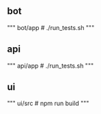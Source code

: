 ## bot
"""
bot/app # ./run_tests.sh
"""

## api
"""
api/app # ./run_tests.sh
"""

## ui
"""
ui/src # npm run build
"""